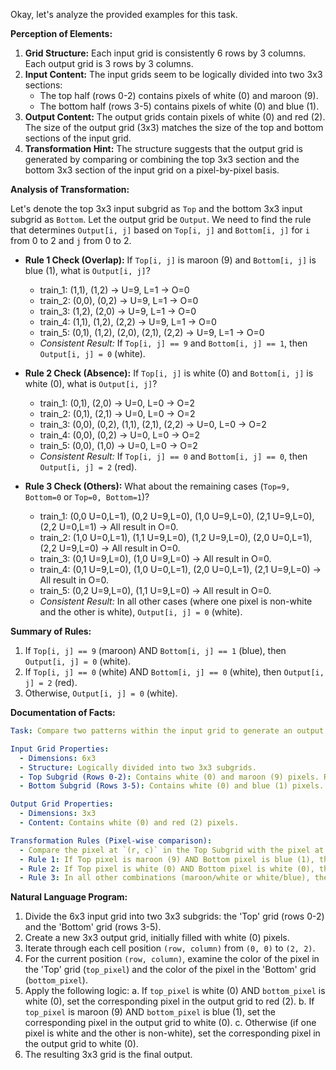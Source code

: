 Okay, let's analyze the provided examples for this task.

**Perception of Elements:**

1.  **Grid Structure:** Each input grid is consistently 6 rows by 3 columns. Each output grid is 3 rows by 3 columns.
2.  **Input Content:** The input grids seem to be logically divided into two 3x3 sections:
    *   The top half (rows 0-2) contains pixels of white (0) and maroon (9).
    *   The bottom half (rows 3-5) contains pixels of white (0) and blue (1).
3.  **Output Content:** The output grids contain pixels of white (0) and red (2). The size of the output grid (3x3) matches the size of the top and bottom sections of the input grid.
4.  **Transformation Hint:** The structure suggests that the output grid is generated by comparing or combining the top 3x3 section and the bottom 3x3 section of the input grid on a pixel-by-pixel basis.

**Analysis of Transformation:**

Let's denote the top 3x3 input subgrid as `Top` and the bottom 3x3 input subgrid as `Bottom`. Let the output grid be `Output`. We need to find the rule that determines `Output[i, j]` based on `Top[i, j]` and `Bottom[i, j]` for `i` from 0 to 2 and `j` from 0 to 2.

*   **Rule 1 Check (Overlap):** If `Top[i, j]` is maroon (9) and `Bottom[i, j]` is blue (1), what is `Output[i, j]`?
    *   train_1: (1,1), (1,2) -> U=9, L=1 -> O=0
    *   train_2: (0,0), (0,2) -> U=9, L=1 -> O=0
    *   train_3: (1,2), (2,0) -> U=9, L=1 -> O=0
    *   train_4: (1,1), (1,2), (2,2) -> U=9, L=1 -> O=0
    *   train_5: (0,1), (1,2), (2,0), (2,1), (2,2) -> U=9, L=1 -> O=0
    *   *Consistent Result:* If `Top[i, j] == 9` and `Bottom[i, j] == 1`, then `Output[i, j] = 0` (white).

*   **Rule 2 Check (Absence):** If `Top[i, j]` is white (0) and `Bottom[i, j]` is white (0), what is `Output[i, j]`?
    *   train_1: (0,1), (2,0) -> U=0, L=0 -> O=2
    *   train_2: (0,1), (2,1) -> U=0, L=0 -> O=2
    *   train_3: (0,0), (0,2), (1,1), (2,1), (2,2) -> U=0, L=0 -> O=2
    *   train_4: (0,0), (0,2) -> U=0, L=0 -> O=2
    *   train_5: (0,0), (1,0) -> U=0, L=0 -> O=2
    *   *Consistent Result:* If `Top[i, j] == 0` and `Bottom[i, j] == 0`, then `Output[i, j] = 2` (red).

*   **Rule 3 Check (Others):** What about the remaining cases (`Top=9, Bottom=0` or `Top=0, Bottom=1`)?
    *   train_1: (0,0 U=0,L=1), (0,2 U=9,L=0), (1,0 U=9,L=0), (2,1 U=9,L=0), (2,2 U=0,L=1) -> All result in O=0.
    *   train_2: (1,0 U=0,L=1), (1,1 U=9,L=0), (1,2 U=9,L=0), (2,0 U=0,L=1), (2,2 U=9,L=0) -> All result in O=0.
    *   train_3: (0,1 U=9,L=0), (1,0 U=9,L=0) -> All result in O=0.
    *   train_4: (0,1 U=9,L=0), (1,0 U=0,L=1), (2,0 U=0,L=1), (2,1 U=9,L=0) -> All result in O=0.
    *   train_5: (0,2 U=9,L=0), (1,1 U=9,L=0) -> All result in O=0.
    *   *Consistent Result:* In all other cases (where one pixel is non-white and the other is white), `Output[i, j] = 0` (white).

**Summary of Rules:**

1.  If `Top[i, j] == 9` (maroon) AND `Bottom[i, j] == 1` (blue), then `Output[i, j] = 0` (white).
2.  If `Top[i, j] == 0` (white) AND `Bottom[i, j] == 0` (white), then `Output[i, j] = 2` (red).
3.  Otherwise, `Output[i, j] = 0` (white).

**Documentation of Facts:**


```yaml
Task: Compare two patterns within the input grid to generate an output grid.

Input Grid Properties:
  - Dimensions: 6x3
  - Structure: Logically divided into two 3x3 subgrids.
  - Top Subgrid (Rows 0-2): Contains white (0) and maroon (9) pixels. Represents 'Pattern A'.
  - Bottom Subgrid (Rows 3-5): Contains white (0) and blue (1) pixels. Represents 'Pattern B'.

Output Grid Properties:
  - Dimensions: 3x3
  - Content: Contains white (0) and red (2) pixels.

Transformation Rules (Pixel-wise comparison):
  - Compare the pixel at `(r, c)` in the Top Subgrid with the pixel at `(r, c)` in the Bottom Subgrid (where `r` and `c` range from 0 to 2).
  - Rule 1: If Top pixel is maroon (9) AND Bottom pixel is blue (1), the output pixel is white (0). (No overlap)
  - Rule 2: If Top pixel is white (0) AND Bottom pixel is white (0), the output pixel is red (2). (Mutual absence)
  - Rule 3: In all other combinations (maroon/white or white/blue), the output pixel is white (0). (Partial presence)
```


**Natural Language Program:**

1.  Divide the 6x3 input grid into two 3x3 subgrids: the 'Top' grid (rows 0-2) and the 'Bottom' grid (rows 3-5).
2.  Create a new 3x3 output grid, initially filled with white (0) pixels.
3.  Iterate through each cell position `(row, column)` from `(0, 0)` to `(2, 2)`.
4.  For the current position `(row, column)`, examine the color of the pixel in the 'Top' grid (`top_pixel`) and the color of the pixel in the 'Bottom' grid (`bottom_pixel`).
5.  Apply the following logic:
    a.  If `top_pixel` is white (0) AND `bottom_pixel` is white (0), set the corresponding pixel in the output grid to red (2).
    b.  If `top_pixel` is maroon (9) AND `bottom_pixel` is blue (1), set the corresponding pixel in the output grid to white (0).
    c.  Otherwise (if one pixel is white and the other is non-white), set the corresponding pixel in the output grid to white (0).
6.  The resulting 3x3 grid is the final output.
